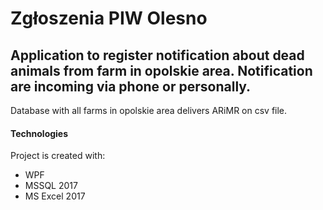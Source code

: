 # Zgłoszenia PIW Olesno

## Application to register notification about dead animals from farm in opolskie area. Notification are incoming via phone or personally.
Database with all farms in opolskie area delivers ARiMR on csv file. 

#### Technologies
Project is created with:
* WPF
* MSSQL 2017
* MS Excel 2017
